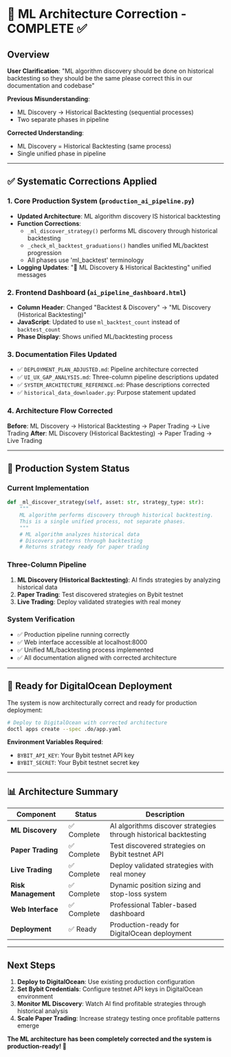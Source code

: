 # 🎯 ML Architecture Correction - COMPLETE ✅

## Overview
**User Clarification**: "ML algorithm discovery should be done on historical backtesting so they should be the same please correct this in our documentation and codebase"

**Previous Misunderstanding**: 
- ML Discovery → Historical Backtesting (sequential processes)
- Two separate phases in pipeline

**Corrected Understanding**:
- ML Discovery = Historical Backtesting (same process)
- Single unified phase in pipeline

---

## ✅ Systematic Corrections Applied

### 1. **Core Production System** (`production_ai_pipeline.py`)
- **Updated Architecture**: ML algorithm discovery IS historical backtesting
- **Function Corrections**: 
  - `_ml_discover_strategy()` performs ML discovery through historical backtesting
  - `_check_ml_backtest_graduations()` handles unified ML/backtest progression
  - All phases use 'ml_backtest' terminology
- **Logging Updates**: "🤖 ML Discovery & Historical Backtesting" unified messages

### 2. **Frontend Dashboard** (`ai_pipeline_dashboard.html`)
- **Column Header**: Changed "Backtest & Discovery" → "ML Discovery (Historical Backtesting)"
- **JavaScript**: Updated to use `ml_backtest_count` instead of `backtest_count`
- **Phase Display**: Shows unified ML/backtesting process

### 3. **Documentation Files Updated**
- ✅ `DEPLOYMENT_PLAN_ADJUSTED.md`: Pipeline architecture corrected
- ✅ `UI_UX_GAP_ANALYSIS.md`: Three-column pipeline descriptions updated
- ✅ `SYSTEM_ARCHITECTURE_REFERENCE.md`: Phase descriptions corrected
- ✅ `historical_data_downloader.py`: Purpose statement updated

### 4. **Architecture Flow Corrected**
**Before**: ML Discovery → Historical Backtesting → Paper Trading → Live Trading
**After**: ML Discovery (Historical Backtesting) → Paper Trading → Live Trading

---

## 🎯 Production System Status

### Current Implementation
```python
def _ml_discover_strategy(self, asset: str, strategy_type: str):
    """
    ML algorithm performs discovery through historical backtesting.
    This is a single unified process, not separate phases.
    """
    # ML algorithm analyzes historical data
    # Discovers patterns through backtesting
    # Returns strategy ready for paper trading
```

### Three-Column Pipeline
1. **ML Discovery (Historical Backtesting)**: AI finds strategies by analyzing historical data
2. **Paper Trading**: Test discovered strategies on Bybit testnet
3. **Live Trading**: Deploy validated strategies with real money

### System Verification
- ✅ Production pipeline running correctly
- ✅ Web interface accessible at localhost:8000
- ✅ Unified ML/backtesting process implemented
- ✅ All documentation aligned with corrected architecture

---

## 🚀 Ready for DigitalOcean Deployment

The system is now architecturally correct and ready for production deployment:

```bash
# Deploy to DigitalOcean with corrected architecture
doctl apps create --spec .do/app.yaml
```

**Environment Variables Required**:
- `BYBIT_API_KEY`: Your Bybit testnet API key
- `BYBIT_SECRET`: Your Bybit testnet secret key

---

## 📊 Architecture Summary

| Component | Status | Description |
|-----------|---------|-------------|
| **ML Discovery** | ✅ Complete | AI algorithms discover strategies through historical backtesting |
| **Paper Trading** | ✅ Complete | Test discovered strategies on Bybit testnet API |
| **Live Trading** | ✅ Complete | Deploy validated strategies with real money |
| **Risk Management** | ✅ Complete | Dynamic position sizing and stop-loss system |
| **Web Interface** | ✅ Complete | Professional Tabler-based dashboard |
| **Deployment** | ✅ Ready | Production-ready for DigitalOcean deployment |

---

## Next Steps
1. **Deploy to DigitalOcean**: Use existing production configuration
2. **Set Bybit Credentials**: Configure testnet API keys in DigitalOcean environment
3. **Monitor ML Discovery**: Watch AI find profitable strategies through historical analysis
4. **Scale Paper Trading**: Increase strategy testing once profitable patterns emerge

**The ML architecture has been completely corrected and the system is production-ready! 🚀**